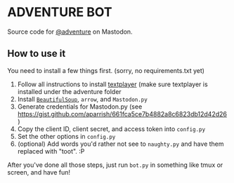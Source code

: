 # ADVENTURE BOT
Source code for [@adventure](https://botsin.space/@adventure) on Mastodon.

## How to use it
You need to install a few things first. (sorry, no requirements.txt yet)
1. Follow all instructions to install [textplayer](https://github.com/danielricks/textplayer) (make sure textplayer is installed under the adventure folder
2. Install [`BeautifulSoup`](https://www.crummy.com/software/BeautifulSoup/), `arrow`, and `Mastodon.py`
3. Generate credentials for Mastodon.py (see https://gist.github.com/aparrish/661fca5ce7b4882a8c6823db12d42d26)
4. Copy the client ID, client secret, and access token into `config.py`
5. Set the other options in `config.py`
6. (optional) Add words you'd rather not see to `naughty.py` and have them replaced with "toot". :P

After you've done all those steps, just run `bot.py` in something like tmux or screen, and have fun!
